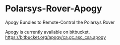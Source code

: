 # Polarsys-Rover-Apogy
Apogy Bundles to Remote-Control the Polarsys Rover

Apogy is currently available on bitbucket.
https://bitbucket.org/apogy/ca.gc.asc_csa.apogy

